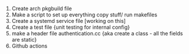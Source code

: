 1. Create arch pkgbuild file
2. Make a script to set up everything copy stuff/ run makefiles
3. Create a systemd service file [working on this]
4. Create a test file {unit testing for internal config}
5. make a header file authentication.cc {aka create a class - all the fields are static}
6. Github actions
